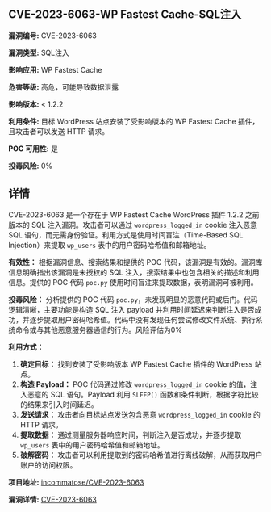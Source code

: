 ## CVE-2023-6063-WP Fastest Cache-SQL注入

**漏洞编号:** CVE-2023-6063

**漏洞类型:** SQL注入

**影响应用:** WP Fastest Cache

**危害等级:** 高危，可能导致数据泄露

**影响版本:** < 1.2.2

**利用条件:** 目标 WordPress 站点安装了受影响版本的 WP Fastest Cache 插件，且攻击者可以发送 HTTP 请求。

**POC 可用性:** 是

**投毒风险:** 0%

## 详情

CVE-2023-6063 是一个存在于 WP Fastest Cache WordPress 插件 1.2.2 之前版本的 SQL 注入漏洞。攻击者可以通过 `wordpress_logged_in` cookie 注入恶意 SQL 语句，而无需身份验证。利用方式是使用时间盲注（Time-Based SQL Injection）来提取 `wp_users` 表中的用户密码哈希值和邮箱地址。

**有效性：**
根据漏洞信息、搜索结果和提供的 POC 代码，该漏洞是有效的。漏洞库信息明确指出该漏洞是未授权的 SQL 注入，搜索结果中也包含相关的描述和利用信息。提供的 POC 代码 `poc.py` 使用时间盲注来提取数据，表明漏洞可被利用。

**投毒风险：**
分析提供的 POC 代码 `poc.py`，未发现明显的恶意代码或后门。代码逻辑清晰，主要功能是构造 SQL 注入 payload 并利用时间延迟来判断注入是否成功，并逐步提取用户密码哈希值。代码中没有发现任何尝试修改文件系统、执行系统命令或与其他恶意服务器通信的行为。风险评估为0%

**利用方式：**
1.  **确定目标：** 找到安装了受影响版本 WP Fastest Cache 插件的 WordPress 站点。
2.  **构造 Payload：**  POC 代码通过修改 `wordpress_logged_in` cookie 的值，注入恶意的 SQL 语句。Payload 利用 `SLEEP()` 函数和条件判断，根据字符比较的结果来引入时间延迟。
3.  **发送请求：**  攻击者向目标站点发送包含恶意 `wordpress_logged_in` cookie 的 HTTP 请求。
4.  **提取数据：**  通过测量服务器响应时间，判断注入是否成功，并逐步提取 `wp_users` 表中的用户密码哈希值和邮箱地址。
5.  **破解密码：**  攻击者可以利用提取到的密码哈希值进行离线破解，从而获取用户账户的访问权限。

**项目地址:** [incommatose/CVE-2023-6063](https://github.com/incommatose/CVE-2023-6063)

**漏洞详情:** [CVE-2023-6063](https://nvd.nist.gov/vuln/detail/CVE-2023-6063)